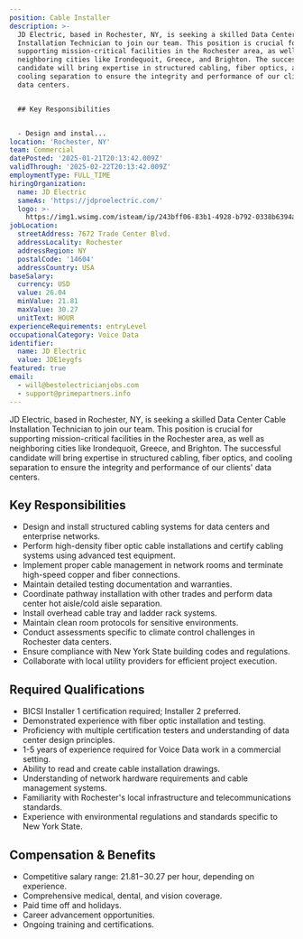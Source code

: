 ```yaml
---
position: Cable Installer
description: >-
  JD Electric, based in Rochester, NY, is seeking a skilled Data Center Cable
  Installation Technician to join our team. This position is crucial for
  supporting mission-critical facilities in the Rochester area, as well as
  neighboring cities like Irondequoit, Greece, and Brighton. The successful
  candidate will bring expertise in structured cabling, fiber optics, and
  cooling separation to ensure the integrity and performance of our clients'
  data centers.


  ## Key Responsibilities


  - Design and instal...
location: 'Rochester, NY'
team: Commercial
datePosted: '2025-01-21T20:13:42.009Z'
validThrough: '2025-02-22T20:13:42.009Z'
employmentType: FULL_TIME
hiringOrganization:
  name: JD Electric
  sameAs: 'https://jdproelectric.com/'
  logo: >-
    https://img1.wsimg.com/isteam/ip/243bff06-83b1-4928-b792-0338b6394a0b/logo/f2643ee5-278f-40f6-b108-dfc392a3d6fa.png/:/rs=w:662,h:160,cg:true,m/cr=w:662,h:160/qt=q:95
jobLocation:
  streetAddress: 7672 Trade Center Blvd.
  addressLocality: Rochester
  addressRegion: NY
  postalCode: '14604'
  addressCountry: USA
baseSalary:
  currency: USD
  value: 26.04
  minValue: 21.81
  maxValue: 30.27
  unitText: HOUR
experienceRequirements: entryLevel
occupationalCategory: Voice Data
identifier:
  name: JD Electric
  value: JDE1eygfs
featured: true
email:
  - will@bestelectricianjobs.com
  - support@primepartners.info
---
```




JD Electric, based in Rochester, NY, is seeking a skilled Data Center Cable Installation Technician to join our team. This position is crucial for supporting mission-critical facilities in the Rochester area, as well as neighboring cities like Irondequoit, Greece, and Brighton. The successful candidate will bring expertise in structured cabling, fiber optics, and cooling separation to ensure the integrity and performance of our clients' data centers.

## Key Responsibilities

- Design and install structured cabling systems for data centers and enterprise networks.
- Perform high-density fiber optic cable installations and certify cabling systems using advanced test equipment.
- Implement proper cable management in network rooms and terminate high-speed copper and fiber connections.
- Maintain detailed testing documentation and warranties.
- Coordinate pathway installation with other trades and perform data center hot aisle/cold aisle separation.
- Install overhead cable tray and ladder rack systems.
- Maintain clean room protocols for sensitive environments.
- Conduct assessments specific to climate control challenges in Rochester data centers.
- Ensure compliance with New York State building codes and regulations.
- Collaborate with local utility providers for efficient project execution.

## Required Qualifications

- BICSI Installer 1 certification required; Installer 2 preferred.
- Demonstrated experience with fiber optic installation and testing.
- Proficiency with multiple certification testers and understanding of data center design principles.
- 1-5 years of experience required for Voice Data work in a commercial setting.
- Ability to read and create cable installation drawings.
- Understanding of network hardware requirements and cable management systems.
- Familiarity with Rochester's local infrastructure and telecommunications standards.
- Experience with environmental regulations and standards specific to New York State.

## Compensation & Benefits

- Competitive salary range: $21.81-$30.27 per hour, depending on experience.
- Comprehensive medical, dental, and vision coverage.
- Paid time off and holidays.
- Career advancement opportunities.
- Ongoing training and certifications.
